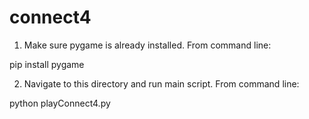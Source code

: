 # connect4

1. Make sure pygame is already installed. From command line:

pip install pygame

2. Navigate to this directory and run main script. From command line:

python playConnect4.py
